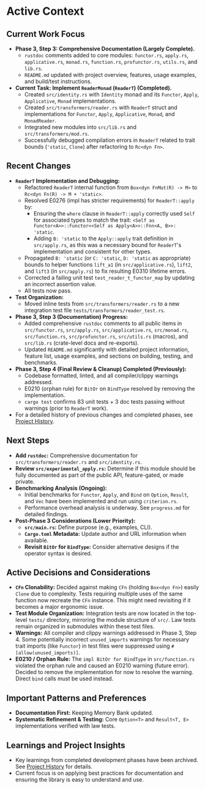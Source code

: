 # Active Context

## Current Work Focus
- **Phase 3, Step 3: Comprehensive Documentation (Largely Complete).**
  - `rustdoc` comments added to core modules: `functor.rs`, `apply.rs`, `applicative.rs`, `monad.rs`, `function.rs`, `profunctor.rs`, `utils.rs`, and `lib.rs`.
  - `README.md` updated with project overview, features, usage examples, and build/test instructions.
- **Current Task: Implement `ReaderMonad` (`ReaderT`) (Completed).**
  - Created `src/identity.rs` with `Identity` monad and its `Functor`, `Apply`, `Applicative`, `Monad` implementations.
  - Created `src/transformers/reader.rs` with `ReaderT` struct and implementations for `Functor`, `Apply`, `Applicative`, `Monad`, and `MonadReader`.
  - Integrated new modules into `src/lib.rs` and `src/transformers/mod.rs`.
  - Successfully debugged compilation errors in `ReaderT` related to trait bounds (`'static`, `Clone`) after refactoring to `Rc<dyn Fn>`.

## Recent Changes
- **`ReaderT` Implementation and Debugging:**
    - Refactored `ReaderT` internal function from `Box<dyn FnMut(R) -> M>` to `Rc<dyn Fn(R) -> M + 'static>`.
    - Resolved E0276 (impl has stricter requirements) for `ReaderT::apply` by:
        - Ensuring the `where` clause in `ReaderT::apply` correctly used `Self` for associated types to match the trait: `<Self as Functor<A>>::Functor<<Self as Apply<A>>::Fnn<A, B>>: 'static`.
        - Adding `B: 'static` to the `Apply::apply` trait definition in `src/apply.rs`, as this was a necessary bound for `ReaderT`'s implementation and consistent for other types.
    - Propagated `B: 'static` (or `C: 'static`, `D: 'static` as appropriate) bounds to helper functions `lift_a1` (in `src/applicative.rs`), `lift2`, and `lift3` (in `src/apply.rs`) to fix resulting E0310 lifetime errors.
    - Corrected a failing unit test `test_reader_t_functor_map` by updating an incorrect assertion value.
    - All tests now pass.
- **Test Organization:**
    - Moved inline tests from `src/transformers/reader.rs` to a new integration test file `tests/transformers/reader_test.rs`.
- **Phase 3, Step 3 (Documentation) Progress:**
    - Added comprehensive `rustdoc` comments to all public items in `src/functor.rs`, `src/apply.rs`, `src/applicative.rs`, `src/monad.rs`, `src/function.rs`, `src/profunctor.rs`, `src/utils.rs` (macros), and `src/lib.rs` (crate-level docs and re-exports).
    - Updated `README.md` significantly with detailed project information, feature list, usage examples, and sections on building, testing, and benchmarks.
- **Phase 3, Step 4 (Final Review & Cleanup) Completed (Previously):**
    - Codebase formatted, linted, and all compiler/clippy warnings addressed.
    - E0210 (orphan rule) for `BitOr` on `BindType` resolved by removing the implementation.
    - `cargo test` confirms 83 unit tests + 3 doc tests passing without warnings (prior to `ReaderT` work).
- For a detailed history of previous changes and completed phases, see [Project History](./archive/project_history_pre_aug_2025.md).


## Next Steps
- **Add `rustdoc`:** Comprehensive documentation for `src/transformers/reader.rs` and `src/identity.rs`.
- **Review `src/experimental_apply.rs`:** Determine if this module should be fully documented as part of the public API, feature-gated, or made private.
- **Benchmarking Analysis (Ongoing):**
    - Initial benchmarks for `Functor`, `Apply`, and `Bind` on `Option`, `Result`, and `Vec` have been implemented and run using `criterion.rs`.
    - Performance overhead analysis is underway. See `progress.md` for detailed findings.
- **Post-Phase 3 Considerations (Lower Priority):**
    - **`src/main.rs`:** Define purpose (e.g., examples, CLI).
    - **`Cargo.toml` Metadata:** Update author and URL information when available.
    - **Revisit `BitOr` for `BindType`:** Consider alternative designs if the operator syntax is desired.

## Active Decisions and Considerations
- **`CFn` Clonability:** Decided against making `CFn` (holding `Box<dyn Fn>`) easily `Clone` due to complexity. Tests requiring multiple uses of the same function now recreate the `CFn` instance. This might need revisiting if it becomes a major ergonomic issue.
- **Test Module Organization:** Integration tests are now located in the top-level `tests/` directory, mirroring the module structure of `src/`. Law tests remain organized in submodules within these test files.
- **Warnings:** All compiler and clippy warnings addressed in Phase 3, Step 4. Some potentially incorrect `unused_imports` warnings for necessary trait imports (like `Functor`) in test files were suppressed using `#[allow(unused_imports)]`.
- **E0210 / Orphan Rule:** The `impl BitOr for BindType` in `src/function.rs` violated the orphan rule and caused an E0210 warning (future error). Decided to remove the implementation for now to resolve the warning. Direct `bind` calls must be used instead.

## Important Patterns and Preferences
- **Documentation First:** Keeping Memory Bank updated.
- **Systematic Refinement & Testing:** Core `Option<T>` and `Result<T, E>` implementations verified with law tests.

## Learnings and Project Insights
- Key learnings from completed development phases have been archived. See [Project History](./archive/project_history_pre_aug_2025.md) for details.
- Current focus is on applying best practices for documentation and ensuring the library is easy to understand and use.
